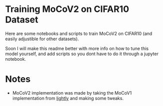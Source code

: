 # Training MoCoV2 on CIFAR10 Dataset

Here are some notebooks and scripts to train MoCoV2 on CIFAR10 (and easily adjustible for other datasets).

Soon I will make this readme better with more info on how to tune this model yourself, and add scripts so you dont have to do it through a jupyter notebook.

# Notes
- MoCoV2 implementation was made by taking the MoCoV1 implementation from [lightly](https://docs.lightly.ai/tutorials/package/tutorial_moco_memory_bank.html) and making some tweaks.
